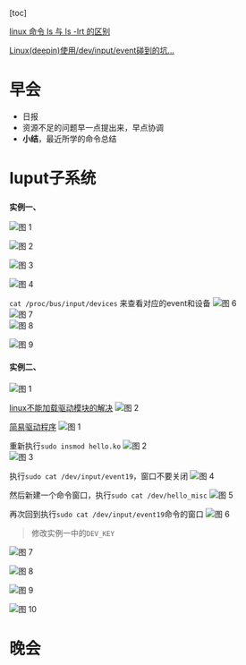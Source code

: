 [toc]


[linux 命令 ls 与 ls -lrt 的区别](https://blog.csdn.net/u011675334/article/details/102573910)

[Linux(deepin)使用/dev/input/event碰到的坑...](https://blog.csdn.net/jdjdjdjdjdjd/article/details/105290961)



# 早会

- 日报
- 资源不足的问题早一点提出来，早点协调
- **小结**，最近所学的命令总结

# Iuput子系统

### `实例一、`


![图 1](../../../images/1507335f9c3c567035726f77c78939974534a914dfae7b2a551b2901b595ebce.png)  


![图 2](../../../images/07c7b6e309ab090611b381d46970979ef6355b6e58765ae00359edd9c7eeecdc.png)  


![图 3](../../../images/1b528fcd2df2413649a443841ca830476f485074cc60d81e08659a5bce18c1c7.png)  

![图 4](../../../images/531ba670de991dfa1bb90fce01cc5f587858e9f14018de27f61dcfa35748b29d.png)  


`cat /proc/bus/input/devices` 来查看对应的event和设备
![图 6](../../../images/1a53a4abaf5094ad20ffe9d70249ab2eb47be24720e1d165f24a04229d3caaa0.png)  
![图 7](../../../images/9b73bedcbe62186b81243c3bb8a3d86f1c4b15073e9d73d689a0c02c3d1f193b.png)  
![图 8](../../../images/9a0e2a5dd741cfbdb14c7df1facd5d4ccf2883e449bd8055e55f8f131ac93dda.png)  

![图 9](../../../images/00bd51158b8cf7c0f3fdadaedad79d6c5adf4b4422b97966c37443e7e7bd3c5f.png)  



#### 实例二、

![图 1](../../../images/8b4f7468f57ec1a0fe25ef185584e7371cf1bce2e16373f11d7250ba78a18248.png)  

[linux不能加载驱动模块的解决](https://blog.csdn.net/qq_32783703/article/details/111463962)
![图 2](../../../images/4930fd04f62778f8c5ffb693f94afd8b0121973861f0c9471ba1acc6bb7859d9.png)  

[简易驱动程序](https://blog.csdn.net/weixin_46957647/article/details/118003170)
![图 1](../../../images/79a5b5f259ab8b93a5899e291a998a6ed92becd620dfcf0ea979d296b00a34e4.png)  


重新执行`sudo insmod hello.ko`
![图 2](../../../images/c7a16a2462beeaf50c896089268d9ccd5ef636cb17e291472cb8835ae36cefa9.png)  
![图 3](../../../images/cbfb34d36dfcd0953036af4d7fe7b59f130164c1e905df3055e94c4cf4c35549.png)  


执行`sudo cat /dev/input/event19`，窗口不要关闭
![图 4](../../../images/c87c0fa95a588362108ea7eb93ee6d22a4ccfd51c548c0ca77b93082f8c2e5c4.png)  

然后新建一个命令窗口，执行`sudo cat /dev/hello_misc`
![图 5](../../../images/e1a684fe898b476b5d4a8f65c7fdbf73b2f4d1ec4356c2b22dbe6b202a1ff8e6.png)  

再次回到执行`sudo cat /dev/input/event19`命令的窗口
![图 6](../../../images/f39fbb22f73823d79dca77b408dfa80e179c0d740e39b4c40e7c29faf4225b5c.png)  


> 修改实例一中的`DEV_KEY`

![图 7](../../../images/c6b3103737165719fd779f14a47b29b0493fc1a88aa2e6d9735a14ec678bc171.png)  

![图 8](../../../images/b64670d4f9a836f9c28a1de3ad0b08ab52b3c062c79a50bbe6511b49a86d89c6.png)  

![图 9](../../../images/188259551e18b932d21356e6fcdaee8fe7718a19ffb49d3f30c042361e979bfc.png)  

![图 10](../../../images/886a61bfbbfad1919c434ac25f7b889b2cf7b434400d860cf1e94abd793155d2.png)  


# 晚会

